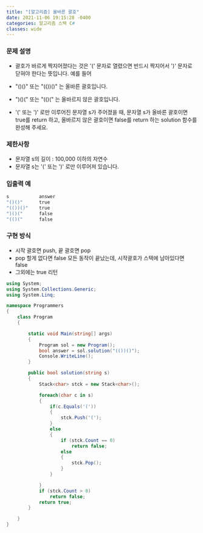 ```yaml
---
title: "[알고리즘] 올바른 괄호"
date: 2021-11-06 19:15:28 -0400
categories: 알고리즘 스택 C#
classes: wide
---
```



### 문제 설명

- 괄호가 바르게 짝지어졌다는 것은 '(' 문자로 열렸으면 반드시 짝지어서 ')' 문자로 닫혀야 한다는 뜻입니다. 예를 들어

- "()()" 또는 "(())()" 는 올바른 괄호입니다.
- ")()(" 또는 "(()(" 는 올바르지 않은 괄호입니다.
- '(' 또는 ')' 로만 이루어진 문자열 s가 주어졌을 때, 문자열 s가 올바른 괄호이면 true를 return 하고, 올바르지 않은 괄호이면 false를 return 하는 solution 함수를 완성해 주세요.

### 제한사항

- 문자열 s의 길이 : 100,000 이하의 자연수
- 문자열 s는 '(' 또는 ')' 로만 이루어져 있습니다.


### 입출력 예

```sh
s	        answer
"()()"	    true
"(())()"	true
")()("	    false
"(()("	    false
```

### 구현 방식

- 시작 괄호면 push, 끝 괄호면 pop
- pop 할게 없다면 false 모든 동작이 끝났는데, 시작괄호가 스택에 남아있다면 false
- 그외에는 true 리턴


```csharp
using System;
using System.Collections.Generic;
using System.Linq;

namespace Programmers
{
    class Program
    {

        static void Main(string[] args)
        {
            Program sol = new Program();
            bool answer = sol.solution("(())()");
            Console.WriteLine();
        }

        public bool solution(string s)
        {
            Stack<char> stck = new Stack<char>();

            foreach(char c in s)
            {
                if(c.Equals('('))
                {
                    stck.Push('(');
                }
                else
                {
                    if (stck.Count == 0)
                        return false;
                    else
                    {
                        stck.Pop();
                    }
                }

            }
            if (stck.Count > 0)
                return false;
            return true;
        }

    }
}


```


